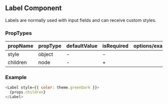 ## Label Component

Labels are normally used with input fields and can receive custom styles.

### PropTypes

| propName | propType | defaultValue | isRequired | options/example |
|----------|----------|--------------|------------|---------|
| style    | object   | -            | -          |  |
| children | node     | -            | +          |  |

### Example

``` js
<Label style={{ color: theme.greenDark }}>
  {props.children}
</Label>
```

